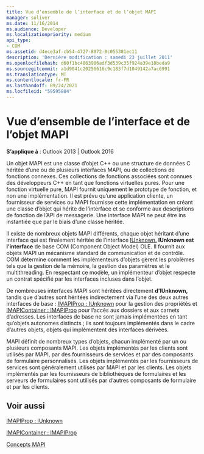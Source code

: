 ```yaml
---
title: Vue d’ensemble de l’interface et de l’objet MAPI
manager: soliver
ms.date: 11/16/2014
ms.audience: Developer
ms.localizationpriority: medium
api_type:
- COM
ms.assetid: d4ece3af-cb54-4727-8072-0c055381ec11
description: 'Derniére modification : samedi 23 juillet 2011'
ms.openlocfilehash: d60f1bc4863986adf3d539c35f924a39e18beda9
ms.sourcegitcommit: a1d9041c20256616c9c183f7d1049142a7ac6991
ms.translationtype: MT
ms.contentlocale: fr-FR
ms.lasthandoff: 09/24/2021
ms.locfileid: "59595804"
---
```

# <a name="mapi-object-and-interface-overview"></a>Vue d’ensemble de l’interface et de l’objet MAPI

  
  
**S’applique à** : Outlook 2013 | Outlook 2016 
  
Un objet MAPI est une classe d’objet C++ ou une structure de données C héritée d’une ou de plusieurs interfaces MAPI, ou de collections de fonctions connexes. Ces collections de fonctions associées sont connues des développeurs C++ en tant que fonctions virtuelles pures. Pour une fonction virtuelle pure, MAPI fournit uniquement le prototype de fonction, et non une implémentation. Il est prévu qu’une application cliente, un fournisseur de services ou MAPI fournisse cette implémentation en créant une classe d’objet qui hérite de l’interface et se conforme aux descriptions de fonction de l’API de messagerie. Une interface MAPI ne peut être ins instantiée que par le biais d’une classe héritée.
  
Il existe de nombreux objets MAPI différents, chaque objet héritant d’une interface qui est finalement héritée de l’interface [IUnknown.](https://msdn.microsoft.com/library/33f1d79a-33fc-4ce5-a372-e08bda378332%28Office.15%29.aspx) **IUnknown est l’interface** de base COM (Component Object Model) OLE. Il fournit aux objets MAPI un mécanisme standard de communication et de contrôle. COM détermine comment les implémenteurs d’objets gèrent les problèmes tels que la gestion de la mémoire, la gestion des paramètres et le multithreading. En respectant ce modèle, un implémenteur d’objet respecte un contrat spécifié par les interfaces incluses dans l’objet. 
  
De nombreuses interfaces MAPI sont héritées directement **d’IUnknown,** tandis que d’autres sont héritées indirectement via l’une des deux autres interfaces de base : [IMAPIProp : IUnknown](imapipropiunknown.md) pour la gestion des propriétés et [IMAPIContainer : IMAPIProp](imapicontainerimapiprop.md) pour l’accès aux dossiers et aux carnets d’adresses. Les interfaces de base ne sont jamais implémentées en tant qu’objets autonomes distincts ; ils sont toujours implémentés dans le cadre d’autres objets, objets qui implémentent des interfaces dérivées. 
  
MAPI définit de nombreux types d’objets, chacun implémenté par un ou plusieurs composants MAPI. Les objets implémentés par les clients sont utilisés par MAPI, par des fournisseurs de services et par des composants de formulaire personnalisés. Les objets implémentés par les fournisseurs de services sont généralement utilisés par MAPI et par les clients. Les objets implémentés par les fournisseurs de bibliothèques de formulaires et les serveurs de formulaires sont utilisés par d’autres composants de formulaire et par les clients. 
  
## <a name="see-also"></a>Voir aussi



[IMAPIProp : IUnknown](imapipropiunknown.md)
  
[IMAPIContainer : IMAPIProp](imapicontainerimapiprop.md)


[Concepts MAPI](mapi-concepts.md)

